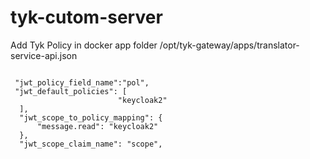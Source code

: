 # tyk-cutom-server

Add Tyk Policy in docker app folder /opt/tyk-gateway/apps/translator-service-api.json
````
 
 "jwt_policy_field_name":"pol",
 "jwt_default_policies": [
                        "keycloak2"
  ],
  "jwt_scope_to_policy_mapping": {
      "message.read": "keycloak2"
  },
  "jwt_scope_claim_name": "scope",
````
